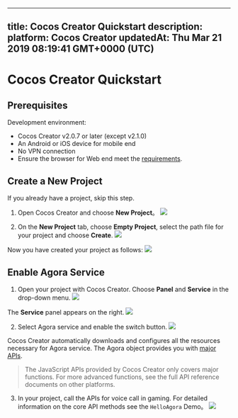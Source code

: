 
---
title: Cocos Creator Quickstart
description: 
platform: Cocos Creator
updatedAt: Thu Mar 21 2019 08:19:41 GMT+0000 (UTC)
---
# Cocos Creator Quickstart
## Prerequisites

Development environment:

- Cocos Creator v2.0.7 or later (except v2.1.0)
- An Android or iOS device for mobile end
- No VPN connection
- Ensure the browser for Web end meet the [requirements](https://docs.agora.io/en/Audio%20Broadcast/web_prepare?platform=Web).


## Create a New Project

If you already have a project, skip this step.

1. Open Cocos Creator and choose **New Project**。
   ![](https://web-cdn.agora.io/docs-files/1552018036690)
   

2. On the **New Project** tab, choose **Empty Project**, select the path file for your project and choose **Create**.
   ![](https://web-cdn.agora.io/docs-files/1552018176389)


Now you have created your project as follows:
![](https://web-cdn.agora.io/docs-files/1552018232037)

## Enable Agora Service

1. Open your project with Cocos Creator. Choose **Panel** and **Service** in the drop-down menu. 
![](https://web-cdn.agora.io/docs-files/1552018316864)

The **Service** panel appears on the right.
   ![](https://web-cdn.agora.io/docs-files/1552269837812)

2. Select Agora service and enable the switch button.
   ![](https://web-cdn.agora.io/docs-files/1552017332653)


Cocos Creator automatically downloads and configures all the resources necessary for Agora service. The Agora object provides you with [major APIs](../../en/Interactive%20Gaming/game_coco.md).

   > The JavaScript APIs provided by Cocos Creator only covers major functions. For more advanced functions, see the full API reference documents on other platforms.

3. In your project, call the APIs for voice call in gaming. For detailed information on the core API methods see the `HelloAgora` Demo。
   ![](https://web-cdn.agora.io/docs-files/1551929077432)
